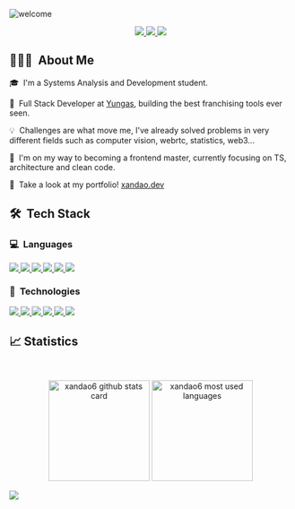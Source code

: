 ![welcome](https://user-images.githubusercontent.com/22106326/188286238-32571a36-7ad0-4199-962e-95b7d26694fd.gif)

<p align="center">
  <a href="https://www.linkedin.com/in/xandao6">
    <img src="https://img.shields.io/badge/LinkedIn-0077B5?style=for-the-badge&logo=linkedin&logoColor=white"/>
  </a> 
  <a href="mailto:alexandrecalilmf@gmail.com">
    <img src="https://img.shields.io/badge/Gmail-D14836?style=for-the-badge&logo=gmail&logoColor=white"/>
  </a>
  <a href="https://wa.me/5562985800598">
    <img src="https://img.shields.io/badge/WhatsApp-25D366?style=for-the-badge&logo=whatsapp&logoColor=white"/>
  </a>
</p>

## 👨🏻‍💻 &nbsp;About Me

<p>🎓 &nbsp;I'm a Systems Analysis and Development student.</p>
<p>🔭 &nbsp;Full Stack Developer at <a href="https://yungas.com.br/">Yungas</a>, building the best franchising tools ever seen.
<p>💡 &nbsp;Challenges are what move me, I've already solved problems in very different fields such as computer vision, webrtc, statistics, web3...</p>
<p>🌱 &nbsp;I'm on my way to becoming a frontend master, currently focusing on TS, architecture and clean code.</p>
<p>💼 &nbsp;Take a look at my portfolio! <a href="https://xandao.dev">xandao.dev</a>

<br />

## 🛠 &nbsp;Tech Stack

### 💻 &nbsp;Languages

<a href="https://www.github.com/xandao6">
  <img src="https://img.shields.io/badge/TypeScript-007ACC?style=for-the-badge&logo=typescript&logoColor=white"/>
</a>
<a href="https://www.github.com/xandao6">
  <img src="https://img.shields.io/badge/JavaScript-323330?style=for-the-badge&logo=javascript&logoColor=F7DF1E"/>
</a>
<a href="https://www.github.com/xandao6">
  <img src="https://img.shields.io/badge/HTML5-E34F26?style=for-the-badge&logo=html5&logoColor=white"/>
</a>
<a href="https://www.github.com/xandao6">
  <img src="https://img.shields.io/badge/CSS3-1572B6?style=for-the-badge&logo=css3&logoColor=white"/>
</a>
<a href="https://www.github.com/xandao6">
  <img src="https://img.shields.io/badge/Python-14354C?style=for-the-badge&logo=python&logoColor=white"/>
</a>
<a href="https://www.github.com/xandao6">
  <img src="https://img.shields.io/badge/Arduino-008184?style=for-the-badge&logo=arduino&logoColor=white"/>
</a>

### 🚀 &nbsp;Technologies

<a href="https://www.github.com/xandao6">
  <img src="https://img.shields.io/badge/Vue.js-35495E?style=for-the-badge&logo=vuedotjs&logoColor=4FC08D"/>
</a>
<a href="https://www.github.com/xandao6">
  <img src="https://img.shields.io/badge/nuxt.js-00C58E?style=for-the-badge&logo=nuxtdotjs&logoColor=white"/>
</a>
<a href="https://www.github.com/xandao6">
  <img src="https://img.shields.io/badge/Svelte-FF3E00?style=for-the-badge&logo=svelte&logoColor=white"/>
</a>
<a href="https://www.github.com/xandao6">
  <img src="https://img.shields.io/badge/Tailwind_CSS-38B2AC?style=for-the-badge&logo=tailwind-css&logoColor=white"/>
</a>
<a href="https://www.github.com/xandao6">
  <img src="https://img.shields.io/badge/Docker-2CA5E0?style=for-the-badge&logo=docker&logoColor=white"/>
</a>
<a href="https://www.github.com/xandao6">
  <img src="https://img.shields.io/badge/Git-F05032?style=for-the-badge&logo=git&logoColor=white"/>
</a>

## 📈 Statistics

<br/>

<p align="center">
  <img height="180rem" src="https://github-readme-stats.vercel.app/api?username=xandao6&show_icons=true&include_all_commits=true&count_private=true&bg_color=a974fa&title_color=080b24&text_color=ffffff&icon_color=080b24&hide_border=true" alt="xandao6 github stats card">
  <img height="180rem" src="https://github-readme-stats.vercel.app/api/top-langs/?username=xandao6&layout=compact&langs_count=6&bg_color=a974fa&title_color=080b24&text_color=ffffff&hide_border=true" alt="xandao6 most used languages">
</p>

<!-- Y HYPE Statistics: https://yhype.me/github/ -->
![](https://hit.yhype.me/github/profile?user_id=22106326)
